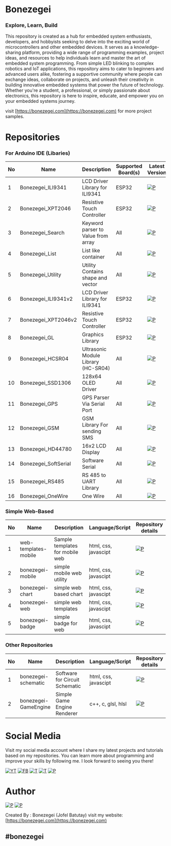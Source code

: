 # Bonezegei
### Explore, Learn, Build 
This repository is created as a hub for embedded system enthusiasts, developers, and hobbyists seeking to delve into the exciting world of microcontrollers and other embedded devices. It serves as a knowledge-sharing platform, providing a wide range of programming examples, project ideas, and resources to help individuals learn and master the art of embedded system programming. From simple LED blinking to complex robotics and IoT applications, this repository aims to cater to beginners and advanced users alike, fostering a supportive community where people can exchange ideas, collaborate on projects, and unleash their creativity in building innovative embedded systems that power the future of technology. Whether you're a student, a professional, or simply passionate about electronics, this repository is here to inspire, educate, and empower you on your embedded systems journey.

visit [https://bonezegei.com](https://bonezegei.com) for more project samples.
# Repositories
### For Arduino IDE (Libaries)
| No | Name | Description| Supported Board(s) | Latest Version  |
|-----|-----|---|---|---|
|  1  | Bonezegei_ILI9341     | LCD Driver Library for ILI9341     |ESP32   |[![P](https://img.shields.io/github/v/release/bonezegei/Bonezegei_ILI9341)](https://github.com/bonezegei/Bonezegei_ILI9341)    |
|  2  | Bonezegei_XPT2046     | Resistive Touch Controller         |ESP32   |[![P](https://img.shields.io/github/v/release/bonezegei/Bonezegei_XPT2046)](https://github.com/bonezegei/Bonezegei_XPT2046)    |
|  3  | Bonezegei_Search      | Keyword parser to Value from array |All     |[![P](https://img.shields.io/github/v/release/bonezegei/Bonezegei_Search)](https://github.com/bonezegei/Bonezegei_Search)      |
|  4  | Bonezegei_List        | List like container                |All     |[![P](https://img.shields.io/github/v/release/bonezegei/Bonezegei_List)](https://github.com/bonezegei/Bonezegei_List)          |
|  5  | Bonezegei_Utility     | Utility Contains shape and vector  |All     |[![P](https://img.shields.io/github/v/release/bonezegei/Bonezegei_Utility)](https://github.com/bonezegei/Bonezegei_Utility)    |
|  6  | Bonezegei_ILI9341v2   | LCD Driver Library for ILI9341     |ESP32   |[![P](https://img.shields.io/github/v/release/bonezegei/Bonezegei_ILI9341v2)](https://github.com/bonezegei/Bonezegei_ILI9341v2)    |
|  7  | Bonezegei_XPT2046v2   | Resistive Touch Controller         |ESP32   |[![P](https://img.shields.io/github/v/release/bonezegei/Bonezegei_XPT2046v2)](https://github.com/bonezegei/Bonezegei_XPT2046v2)    |
|  8  | Bonezegei_GL          | Graphics Library                   |ESP32   |[![P](https://img.shields.io/github/v/release/bonezegei/Bonezegei_GL)](https://github.com/bonezegei/Bonezegei_GL)    |
|  9  | Bonezegei_HCSR04      | Ultrasonic Module Library (HC-SR04)|All     |[![P](https://img.shields.io/github/v/release/bonezegei/Bonezegei_HCSR04)](https://github.com/bonezegei/Bonezegei_HCSR04)    |
|  10 | Bonezegei_SSD1306     | 128x64 OLED Driver                 |All     |[![P](https://img.shields.io/github/v/release/bonezegei/Bonezegei_SSD1306)](https://github.com/bonezegei/Bonezegei_SSD1306)    |
|  11 | Bonezegei_GPS         | GPS Parser Via Serial Port         |All     |[![P](https://img.shields.io/github/v/release/bonezegei/Bonezegei_GPS)](https://github.com/bonezegei/Bonezegei_GPS)    |
|  12 | Bonezegei_GSM         | GSM Library For sending SMS        |All     |[![P](https://img.shields.io/github/v/release/bonezegei/Bonezegei_GSM)](https://github.com/bonezegei/Bonezegei_GSM)    |
|  13 | Bonezegei_HD44780     | 16x2 LCD Display                   |All     |[![P](https://img.shields.io/github/v/release/bonezegei/Bonezegei_HD44780)](https://github.com/bonezegei/Bonezegei_HD44780)    |
|  14 | Bonezegei_SoftSerial  | Software Serial                    |All     |[![P](https://img.shields.io/github/v/release/bonezegei/Bonezegei_SoftSerial)](https://github.com/bonezegei/Bonezegei_SoftSerial)    |
|  15 | Bonezegei_RS485       | RS 485 to UART Library             |All     |[![P](https://img.shields.io/github/v/release/bonezegei/Bonezegei_RS485)](https://github.com/bonezegei/Bonezegei_RS485)    |
|  16 | Bonezegei_OneWire     | One Wire                           |All     |[![P](https://img.shields.io/github/v/release/bonezegei/Bonezegei_OneWire)](https://github.com/bonezegei/Bonezegei_OneWire)    |


### Simple Web-Based 
| No | Name | Description| Language/Script | Repository details  |
|-----|-----|---|---|---|
|  1  | web-templates-mobile  | Sample templates for mobile web |html, css, javascipt   |[![P](https://img.shields.io/badge/Samples-2-green)](https://github.com/bonezegei/web-templates-mobile) |
|  2  | bonezegei-mobile      | simple mobile web utility       |html, css, javascipt   |[![P](https://img.shields.io/badge/Samples-3-green)](https://github.com/bonezegei/bonezegei-mobile)     |
|  3  | bonezegei-chart       | simple web based chart          |html, css, javascipt   |[![P](https://img.shields.io/badge/Samples-0-orange)](https://github.com/bonezegei/bonezegei-chart)     |
|  4  | bonezegei-web         | simple web templates            |html, css, javascipt   |[![P](https://img.shields.io/badge/Samples-0-orange)](https://github.com/bonezegei/bonezegei-web)       |
|  5  | bonezegei-badge       | simple badge for web            |html, css, javascipt   |[![P](https://img.shields.io/badge/Samples-2-green)](https://github.com/bonezegei/bonezegei-badge)       |

### Other Repositories
| No | Name | Description| Language/Script | Repository details  |
|-----|-----|---|---|---|
|  1  | bonezegei-schematic       | Software for Circuit Schematic    |html, css, javascipt   |[![P](https://img.shields.io/badge/Samples-0-orange)](https://github.com/bonezegei/bonezegei-schematic)      |
|  2  | bonezegei-GameEngine      | Simple Game Engine Renderer       |c++, c, glsl, hlsl     |[![P](https://img.shields.io/badge/Samples-0-orange)](https://github.com/bonezegei/bonezegei-GameEngine)     |




# Social Media
Visit my social media account where I share my latest projects and tutorials based on my repositories. 
You can learn more about programming and improve your skills by following me. I look forward to seeing you there!

[![YT](https://img.shields.io/badge/bonezegei-%23FF0000.svg?style=for-the-badge&logo=YouTube&logoColor=white)](https://www.youtube.com/@bonezegei)
[![FB](https://img.shields.io/badge/bonezegei-%231877F2.svg?style=for-the-badge&logo=Facebook&logoColor=white)](https://www.facebook.com/bonezegei)
[![T](https://img.shields.io/badge/bonezegei-%23000000.svg?style=for-the-badge&logo=TikTok&logoColor=white)](https://www.tiktok.com/@bonezegei)
[![T](https://img.shields.io/badge/_bonezegei-%231DA1F2.svg?style=for-the-badge&logo=Twitter&logoColor=white)](https://twitter.com/_bonezegei)
[![P](https://img.shields.io/badge/bonezegei-%23E60023.svg?style=for-the-badge&logo=Pinterest&logoColor=white)](https://www.pinterest.ph/bonezegei/)



# Author
[![P](https://img.shields.io/badge/linkedin-%230077B5.svg?style=for-the-badge&logo=linkedin&logoColor=white)](https://www.linkedin.com/in/jofelbatutay)
[![P](https://img.shields.io/badge/ResearchGate-00CCBB?style=for-the-badge&logo=ResearchGate&logoColor=white)](https://www.researchgate.net/profile/Jofel-Batutay)


Created By : Bonezegei (Jofel Batutay)
visit my website:
[https://bonezegei.com](https://bonezegei.com)

## #bonezegei
